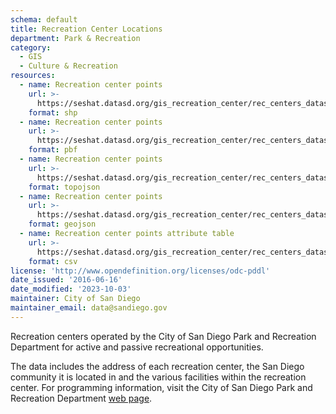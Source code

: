 ```yaml
---
schema: default
title: Recreation Center Locations
department: Park & Recreation
category:
  - GIS
  - Culture & Recreation
resources:
  - name: Recreation center points
    url: >-
      https://seshat.datasd.org/gis_recreation_center/rec_centers_datasd.zip
    format: shp
  - name: Recreation center points
    url: >-
      https://seshat.datasd.org/gis_recreation_center/rec_centers_datasd.pbf
    format: pbf
  - name: Recreation center points
    url: >-
      https://seshat.datasd.org/gis_recreation_center/rec_centers_datasd.topo.json
    format: topojson
  - name: Recreation center points
    url: >-
      https://seshat.datasd.org/gis_recreation_center/rec_centers_datasd.geojson
    format: geojson
  - name: Recreation center points attribute table
    url: >-
      https://seshat.datasd.org/gis_recreation_center/rec_centers_datasd.csv
    format: csv
license: 'http://www.opendefinition.org/licenses/odc-pddl'
date_issued: '2016-06-16'
date_modified: '2023-10-03'
maintainer: City of San Diego
maintainer_email: data@sandiego.gov
---
```

Recreation centers operated by the City of San Diego Park and Recreation Department for active and passive recreational opportunities.
<!--more-->
The data includes the address of each recreation center, the San Diego community it is located in and the various facilities within the recreation center. For programming information, visit the City of San Diego Park and Recreation Department <a href="http://www.sandiego.gov/park-and-recreation/" target="_blank" rel="noopener">web page</a>.
